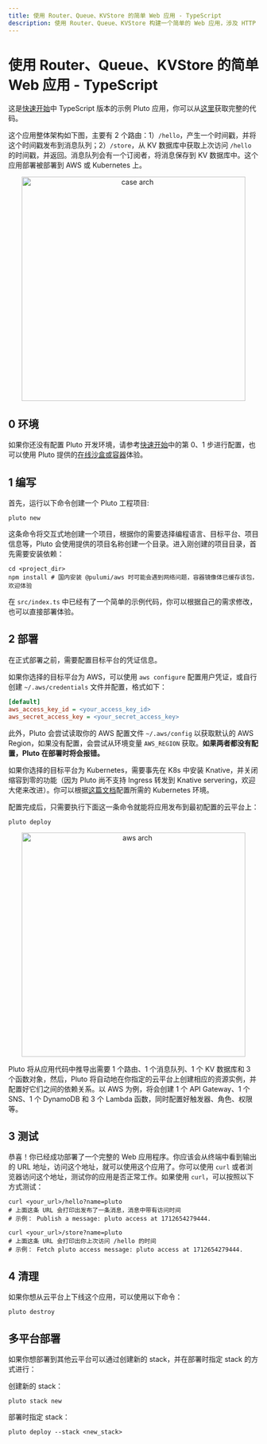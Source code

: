 ```yaml
---
title: 使用 Router、Queue、KVStore 的简单 Web 应用 - TypeScript
description: 使用 Router、Queue、KVStore 构建一个简单的 Web 应用，涉及 HTTP 路由、消息队列订阅等功能，可以部署到 AWS 或 Kubernetes 上。
---
```


# 使用 Router、Queue、KVStore 的简单 Web 应用 - TypeScript

这是[快速开始](/documentation/getting-started.zh-CN.md)中 TypeScript 版本的示例 Pluto 应用，你可以从[这里](https://github.com/pluto-lang/pluto/tree/main/examples/quickstart/)获取完整的代码。

这个应用整体架构如下图，主要有 2 个路由：1）`/hello`，产生一个时间戳，并将这个时间戳发布到消息队列；2）`/store`，从 KV 数据库中获取上次访问 `/hello` 的时间戳，并返回。消息队列会有一个订阅者，将消息保存到 KV 数据库中。这个应用部署被部署到 AWS 或 Kubernetes 上。

<p align="center">
  <img src="/assets/getting-started-case-arch.png" alt="case arch" width="450">
</p>

## 0 环境

如果你还没有配置 Pluto 开发环境，请参考[快速开始](/documentation/getting-started.zh-CN.md)中的第 0、1 步进行配置，也可以使用 Pluto 提供的[在线沙盒或容器](/documentation/getting-started.zh-CN.md#其他使用方式)体验。

## 1 编写

首先，运行以下命令创建一个 Pluto 工程项目:

```shell
pluto new
```

这条命令将交互式地创建一个项目，根据你的需要选择编程语言、目标平台、项目信息等，Pluto 会使用提供的项目名称创建一个目录。进入刚创建的项目目录，首先需要安装依赖：

```shell
cd <project_dir>
npm install # 国内安装 @pulumi/aws 时可能会遇到网络问题，容器镜像体已缓存该包，欢迎体验
```

在 `src/index.ts` 中已经有了一个简单的示例代码，你可以根据自己的需求修改，也可以直接部署体验。

## 2 部署

在正式部署之前，需要配置目标平台的凭证信息。

如果你选择的目标平台为 AWS，可以使用 `aws configure` 配置用户凭证，或自行创建 `~/.aws/credentials` 文件并配置，格式如下：

```ini
[default]
aws_access_key_id = <your_access_key_id>
aws_secret_access_key = <your_secret_access_key>
```

此外，Pluto 会尝试读取你的 AWS 配置文件 `~/.aws/config` 以获取默认的 AWS Region，如果没有配置，会尝试从环境变量 `AWS_REGION` 获取。**如果两者都没有配置，Pluto 在部署时将会报错。**

如果你选择的目标平台为 Kubernetes，需要事先在 K8s 中安装 Knative，并关闭缩容到零的功能（因为 Pluto 尚不支持 Ingress 转发到 Knative servering，欢迎大佬来改进）。你可以根据[这篇文档](/dev_guide/setup-k8s-dev-env.en.md)配置所需的 Kubernetes 环境。

配置完成后，只需要执行下面这一条命令就能将应用发布到最初配置的云平台上：

```shell
pluto deploy
```

<p align="center">
  <img src="/assets/getting-started-aws-arch.png" alt="aws arch" width="450">
</p>

Pluto 将从应用代码中推导出需要 1 个路由、1 个消息队列、1 个 KV 数据库和 3 个函数对象，然后，Pluto 将自动地在你指定的云平台上创建相应的资源实例，并配置好它们之间的依赖关系。以 AWS 为例，将会创建 1 个 API Gateway、1 个 SNS、1 个 DynamoDB 和 3 个 Lambda 函数，同时配置好触发器、角色、权限等。

## 3 测试

恭喜！你已经成功部署了一个完整的 Web 应用程序。你应该会从终端中看到输出的 URL 地址，访问这个地址，就可以使用这个应用了。你可以使用 `curl` 或者浏览器访问这个地址，测试你的应用是否正常工作。如果使用 `curl`，可以按照以下方式测试：

```shell
curl <your_url>/hello?name=pluto
# 上面这条 URL 会打印出发布了一条消息，消息中带有访问时间
# 示例： Publish a message: pluto access at 1712654279444.

curl <your_url>/store?name=pluto
# 上面这条 URL 会打印出你上次访问 /hello 的时间
# 示例： Fetch pluto access message: pluto access at 1712654279444.
```

## 4 清理

如果你想从云平台上下线这个应用，可以使用以下命令：

```shell
pluto destroy
```

## 多平台部署

如果你想部署到其他云平台可以通过创建新的 stack，并在部署时指定 stack 的方式进行：

创建新的 stack：

```shell
pluto stack new
```

部署时指定 stack：

```shell
pluto deploy --stack <new_stack>
```

